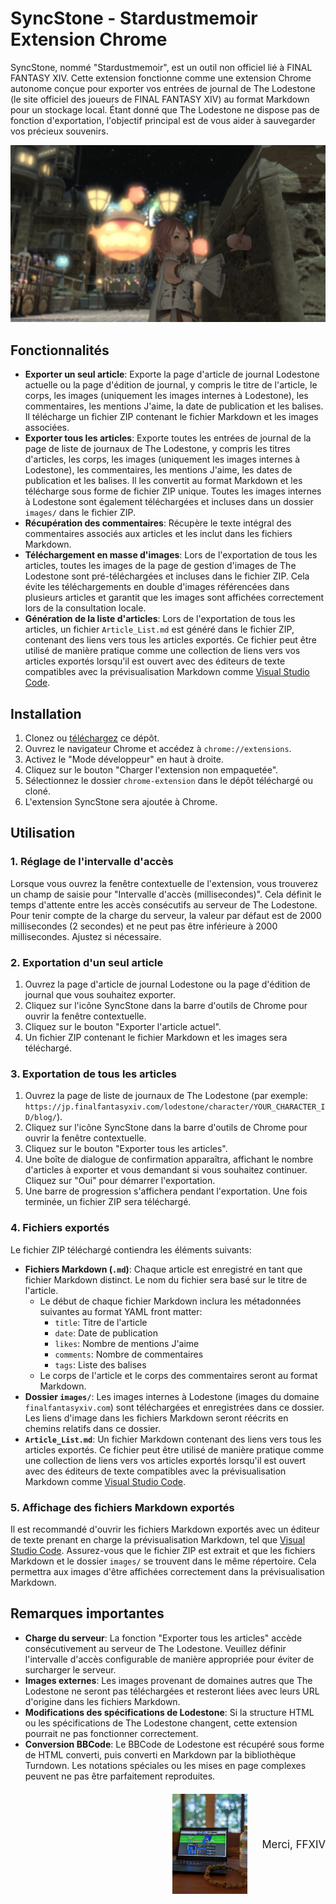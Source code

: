 # SyncStone - Stardustmemoir Extension Chrome

SyncStone, nommé "Stardustmemoir", est un outil non officiel lié à FINAL FANTASY XIV. Cette extension fonctionne comme une extension Chrome autonome conçue pour exporter vos entrées de journal de The Lodestone (le site officiel des joueurs de FINAL FANTASY XIV) au format Markdown pour un stockage local. Étant donné que The Lodestone ne dispose pas de fonction d'exportation, l'objectif principal est de vous aider à sauvegarder vos précieux souvenirs.

<p align="center">
  <img src="28445b1c091759ab82531cc3a64b5ca7ced45c89.jpg" alt="kako-jun">
</p>

## Fonctionnalités

*   **Exporter un seul article**: Exporte la page d'article de journal Lodestone actuelle ou la page d'édition de journal, y compris le titre de l'article, le corps, les images (uniquement les images internes à Lodestone), les commentaires, les mentions J'aime, la date de publication et les balises. Il télécharge un fichier ZIP contenant le fichier Markdown et les images associées.
*   **Exporter tous les articles**: Exporte toutes les entrées de journal de la page de liste de journaux de The Lodestone, y compris les titres d'articles, les corps, les images (uniquement les images internes à Lodestone), les commentaires, les mentions J'aime, les dates de publication et les balises. Il les convertit au format Markdown et les télécharge sous forme de fichier ZIP unique. Toutes les images internes à Lodestone sont également téléchargées et incluses dans un dossier `images/` dans le fichier ZIP.
*   **Récupération des commentaires**: Récupère le texte intégral des commentaires associés aux articles et les inclut dans les fichiers Markdown.
*   **Téléchargement en masse d'images**: Lors de l'exportation de tous les articles, toutes les images de la page de gestion d'images de The Lodestone sont pré-téléchargées et incluses dans le fichier ZIP. Cela évite les téléchargements en double d'images référencées dans plusieurs articles et garantit que les images sont affichées correctement lors de la consultation locale.
*   **Génération de la liste d'articles**: Lors de l'exportation de tous les articles, un fichier `Article_List.md` est généré dans le fichier ZIP, contenant des liens vers tous les articles exportés. Ce fichier peut être utilisé de manière pratique comme une collection de liens vers vos articles exportés lorsqu'il est ouvert avec des éditeurs de texte compatibles avec la prévisualisation Markdown comme [Visual Studio Code](https://code.visualstudio.com/).

## Installation

1.  Clonez ou [téléchargez](https://github.com/kako-jun/sync-stone/archive/refs/heads/main.zip) ce dépôt.
2.  Ouvrez le navigateur Chrome et accédez à `chrome://extensions`.
3.  Activez le "Mode développeur" en haut à droite.
4.  Cliquez sur le bouton "Charger l'extension non empaquetée".
5.  Sélectionnez le dossier `chrome-extension` dans le dépôt téléchargé ou cloné.
6.  L'extension SyncStone sera ajoutée à Chrome.

## Utilisation

### 1. Réglage de l'intervalle d'accès

Lorsque vous ouvrez la fenêtre contextuelle de l'extension, vous trouverez un champ de saisie pour "Intervalle d'accès (millisecondes)". Cela définit le temps d'attente entre les accès consécutifs au serveur de The Lodestone. Pour tenir compte de la charge du serveur, la valeur par défaut est de 2000 millisecondes (2 secondes) et ne peut pas être inférieure à 2000 millisecondes. Ajustez si nécessaire.

### 2. Exportation d'un seul article

1.  Ouvrez la page d'article de journal Lodestone ou la page d'édition de journal que vous souhaitez exporter.
2.  Cliquez sur l'icône SyncStone dans la barre d'outils de Chrome pour ouvrir la fenêtre contextuelle.
3.  Cliquez sur le bouton "Exporter l'article actuel".
4.  Un fichier ZIP contenant le fichier Markdown et les images sera téléchargé.

### 3. Exportation de tous les articles

1.  Ouvrez la page de liste de journaux de The Lodestone (par exemple: `https://jp.finalfantasyxiv.com/lodestone/character/YOUR_CHARACTER_ID/blog/`).
2.  Cliquez sur l'icône SyncStone dans la barre d'outils de Chrome pour ouvrir la fenêtre contextuelle.
3.  Cliquez sur le bouton "Exporter tous les articles".
4.  Une boîte de dialogue de confirmation apparaîtra, affichant le nombre d'articles à exporter et vous demandant si vous souhaitez continuer. Cliquez sur "Oui" pour démarrer l'exportation.
5.  Une barre de progression s'affichera pendant l'exportation. Une fois terminée, un fichier ZIP sera téléchargé.

### 4. Fichiers exportés

Le fichier ZIP téléchargé contiendra les éléments suivants:

*   **Fichiers Markdown (`.md`)**: Chaque article est enregistré en tant que fichier Markdown distinct. Le nom du fichier sera basé sur le titre de l'article.
    *   Le début de chaque fichier Markdown inclura les métadonnées suivantes au format YAML front matter:
        *   `title`: Titre de l'article
        *   `date`: Date de publication
        *   `likes`: Nombre de mentions J'aime
        *   `comments`: Nombre de commentaires
        *   `tags`: Liste des balises
    *   Le corps de l'article et le corps des commentaires seront au format Markdown.
*   **Dossier `images/`**: Les images internes à Lodestone (images du domaine `finalfantasyxiv.com`) sont téléchargées et enregistrées dans ce dossier. Les liens d'image dans les fichiers Markdown seront réécrits en chemins relatifs dans ce dossier.
*   **`Article_List.md`**: Un fichier Markdown contenant des liens vers tous les articles exportés. Ce fichier peut être utilisé de manière pratique comme une collection de liens vers vos articles exportés lorsqu'il est ouvert avec des éditeurs de texte compatibles avec la prévisualisation Markdown comme [Visual Studio Code](https://code.visualstudio.com/).

### 5. Affichage des fichiers Markdown exportés

Il est recommandé d'ouvrir les fichiers Markdown exportés avec un éditeur de texte prenant en charge la prévisualisation Markdown, tel que [Visual Studio Code](https://code.visualstudio.com/). Assurez-vous que le fichier ZIP est extrait et que les fichiers Markdown et le dossier `images/` se trouvent dans le même répertoire. Cela permettra aux images d'être affichées correctement dans la prévisualisation Markdown.

## Remarques importantes

*   **Charge du serveur**: La fonction "Exporter tous les articles" accède consécutivement au serveur de The Lodestone. Veuillez définir l'intervalle d'accès configurable de manière appropriée pour éviter de surcharger le serveur.
*   **Images externes**: Les images provenant de domaines autres que The Lodestone ne seront pas téléchargées et resteront liées avec leurs URL d'origine dans les fichiers Markdown.
*   **Modifications des spécifications de Lodestone**: Si la structure HTML ou les spécifications de The Lodestone changent, cette extension pourrait ne pas fonctionner correctement.
*   **Conversion BBCode**: Le BBCode de Lodestone est récupéré sous forme de HTML converti, puis converti en Markdown par la bibliothèque Turndown. Les notations spéciales ou les mises en page complexes peuvent ne pas être parfaitement reproduites.

<div style="text-align: right; margin-top: 20px;">
  <div style="display: inline-block; vertical-align: middle; margin-right: 20px;">
    <img src="e6486e2b222ab797036f2c3b5bc9d4d850d052d9.jpg" alt="Thank you FFXIV" width="120">
  </div>
  <div style="display: inline-block; vertical-align: middle;">
    <p style="margin:0; padding:0; font-size:1.2em;">Merci, FFXIV</p>
  </div>
</div>